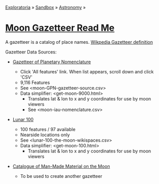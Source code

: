 [Exploratoria]( http://exploratoria.github.io ) &raquo; [Sandbox]( http://exploratoria.github.io/sandbox/ ) &raquo; [Astronomy]( http://exploratoria.github.io/sandbox/astronomy/ ) &raquo;

[Moon Gazetteer Read Me]( ./index.html )
===

A gazetteer is a catalog of place names. 
[Wikpedia Gazetteer definition]( http://en.wikipedia.org/wiki/Gazetteer )


Gazetteer Data Sources:

* [Gazetteer of Planetary Nomenclature]( http://planetarynames.wr.usgs.gov/Page/MOON/target )
	* Click 'All features' link. When list appears, scroll down and click 'CSV'
	* 9,116 Features
	* See <moon-GPN-gazetteer-source.csv>
	* Data simplifier: <get-moon-9000.html>
		* Translates lat & lon to x and y coordinates for use by moon viewers
		* See <moon-iau-nomenclature.csv>

* [Lunar 100]( http://the-moon.wikispaces.com/Lunar+100 )
	* 100 features / 97 available
	* Nearside locations only
	* See <lunar-100-the-moon-wikispaces.csv>
	* Data simplifier: <get-moon-100.html>
		* Translates lat & lon to x and y coordinates for use by moon viewers


* [Catalogue of Man-Made Material on the Moon]( http://history.nasa.gov/FINAL%20Catalogue%20of%20Manmade%20Material%20on%20the%20Moon.pdf )
	* To be used to create another gazetteer